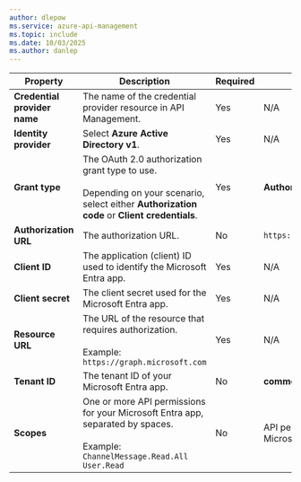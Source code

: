 ```yaml
---
author: dlepow
ms.service: azure-api-management
ms.topic: include
ms.date: 10/03/2025
ms.author: danlep
---
```

| Property | Description | Required | Default |
|---|---|---|---|
| **Credential provider name** | The name of the credential provider resource in API Management. |Yes | N/A | 
| **Identity provider**  | Select **Azure Active Directory v1**. |Yes | N/A | 
| **Grant type**  | The OAuth 2.0 authorization grant type to use.<br/><br/>Depending on your scenario, select either **Authorization code** or **Client credentials**. |Yes | **Authorization code** | 
|**Authorization URL** | The authorization URL. | No | `https://login.microsoftonline.com` |
| **Client ID** | The application (client) ID used to identify the Microsoft Entra app. | Yes | N/A |
| **Client secret** | The client secret used for the Microsoft Entra app. | Yes | N/A |
| **Resource URL** | The URL of the resource that requires authorization.<br/><br/> Example: `https://graph.microsoft.com` | Yes | N/A |
| **Tenant ID** | The tenant ID of your Microsoft Entra app. | No | **common** |  
| **Scopes** | One or more API permissions for your Microsoft Entra app, separated by spaces. <br/><br/>Example: `ChannelMessage.Read.All User.Read` | No | API permissions set in the Microsoft Entra app | 
